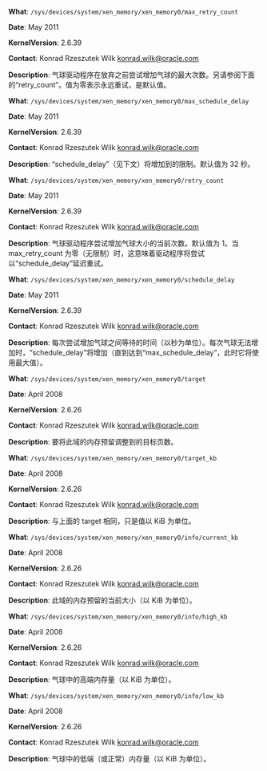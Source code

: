 **What**: `/sys/devices/system/xen_memory/xen_memory0/max_retry_count`

**Date**: May 2011

**KernelVersion**: 2.6.39

**Contact**: Konrad Rzeszutek Wilk <konrad.wilk@oracle.com>

**Description**: 气球驱动程序在放弃之前尝试增加气球的最大次数。另请参阅下面的“retry_count”。值为零表示永远重试，是默认值。

**What**: `/sys/devices/system/xen_memory/xen_memory0/max_schedule_delay`

**Date**: May 2011

**KernelVersion**: 2.6.39

**Contact**: Konrad Rzeszutek Wilk <konrad.wilk@oracle.com>

**Description**: “schedule_delay”（见下文）将增加到的限制。默认值为 32 秒。

**What**: `/sys/devices/system/xen_memory/xen_memory0/retry_count`

**Date**: May 2011

**KernelVersion**: 2.6.39

**Contact**: Konrad Rzeszutek Wilk <konrad.wilk@oracle.com>

**Description**: 气球驱动程序尝试增加气球大小的当前次数。默认值为 1。当 max_retry_count 为零（无限制）时，这意味着驱动程序将尝试以“schedule_delay”延迟重试。

**What**: `/sys/devices/system/xen_memory/xen_memory0/schedule_delay`

**Date**: May 2011

**KernelVersion**: 2.6.39

**Contact**: Konrad Rzeszutek Wilk <konrad.wilk@oracle.com>

**Description**: 每次尝试增加气球之间等待的时间（以秒为单位）。每次气球无法增加时，“schedule_delay”将增加（直到达到“max_schedule_delay”，此时它将使用最大值）。

**What**: `/sys/devices/system/xen_memory/xen_memory0/target`

**Date**: April 2008

**KernelVersion**: 2.6.26

**Contact**: Konrad Rzeszutek Wilk <konrad.wilk@oracle.com>

**Description**: 要将此域的内存预留调整到的目标页数。

**What**: `/sys/devices/system/xen_memory/xen_memory0/target_kb`

**Date**: April 2008

**KernelVersion**: 2.6.26

**Contact**: Konrad Rzeszutek Wilk <konrad.wilk@oracle.com>

**Description**: 与上面的 target 相同，只是值以 KiB 为单位。

**What**: `/sys/devices/system/xen_memory/xen_memory0/info/current_kb`

**Date**: April 2008

**KernelVersion**: 2.6.26

**Contact**: Konrad Rzeszutek Wilk <konrad.wilk@oracle.com>

**Description**: 此域的内存预留的当前大小（以 KiB 为单位）。

**What**: `/sys/devices/system/xen_memory/xen_memory0/info/high_kb`

**Date**: April 2008

**KernelVersion**: 2.6.26

**Contact**: Konrad Rzeszutek Wilk <konrad.wilk@oracle.com>

**Description**: 气球中的高端内存量（以 KiB 为单位）。

**What**: `/sys/devices/system/xen_memory/xen_memory0/info/low_kb`

**Date**: April 2008

**KernelVersion**: 2.6.26

**Contact**: Konrad Rzeszutek Wilk <konrad.wilk@oracle.com>

**Description**: 气球中的低端（或正常）内存量（以 KiB 为单位）。
